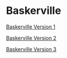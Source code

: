 # Baskerville

[Baskerville Version 1](https://ciaraffraser.github.io/baskerville1/baskerville-version-1.html)

[Baskerville Version 2](https://ciaraffraser.github.io/baskerville1/baskerville-version-2.html)

[Baskerville Version 3](https://ciaraffraser.github.io/baskerville1/baskerville-version-3.html)
